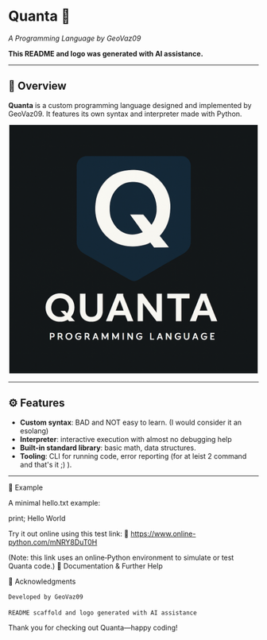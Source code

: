 # Quanta 🚀  
*A Programming Language by GeoVaz09*  

**This README and logo was generated with AI assistance.**

---

## 🧩 Overview  
**Quanta** is a custom programming language designed and implemented by GeoVaz09. It features its own syntax and interpreter made with Python. 
<p align="center">
  <img src="Quanta/assets/quanta-logo.png" alt="Quanta Logo" width="500"/>
</p>

---

## ⚙️ Features  
- **Custom syntax**: BAD and NOT easy to learn. (I would consider it an esolang)
- **Interpreter**: interactive execution with almost no debugging help  
- **Built-in standard library**: basic math, data structures.  
- **Tooling**: CLI for running code, error reporting (for at leist 2 command and that's it ;)  ).

---

🧪 Example

A minimal hello.txt example:

print; Hello World

Try it out online using this test link:
🔗 https://www.online-python.com/mNRY8DuT0H

(Note: this link uses an online‑Python environment to simulate or test Quanta code.)
💬 Documentation & Further Help

📣 Acknowledgments

    Developed by GeoVaz09

    README scaffold and logo generated with AI assistance

Thank you for checking out Quanta—happy coding!
